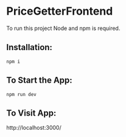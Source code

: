 # PriceGetterFrontend

To run this project Node and npm is required.

## Installation:

```
npm i
```

## To Start the App:

```
npm run dev
```

## To Visit App:

http://localhost:3000/
